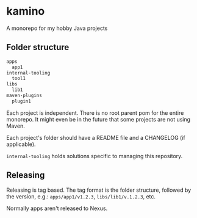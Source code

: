 # kamino

A monorepo for my hobby Java projects

## Folder structure

```txt
apps
  app1
internal-tooling
  tool1
libs
  lib1
maven-plugins
  plugin1
```

Each project is independent. There is no root parent pom for the entire monorepo.
It might even be in the future that some projects are not using Maven.

Each project's folder should have a README file and a CHANGELOG (if applicable).

`internal-tooling` holds solutions specific to managing this repository.

## Releasing

Releasing is tag based. The tag format is the folder structure,
followed by the version, e.g.: `apps/app1/v1.2.3`, `libs/lib1/v.1.2.3`, etc.

Normally apps aren't released to Nexus.
